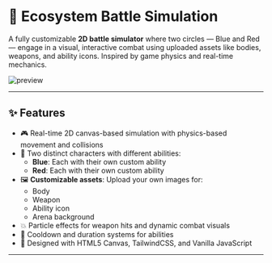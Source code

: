 # 🧬 Ecosystem Battle Simulation

A fully customizable **2D battle simulator** where two circles — Blue and Red — engage in a visual, interactive combat using uploaded assets like bodies, weapons, and ability icons. Inspired by game physics and real-time mechanics.

![preview](https://placehold.co/600x400/1f2937/4b5563?text=Battle+Arena+Preview)

---

## ✨ Features

- 🎮 Real-time 2D canvas-based simulation with physics-based movement and collisions
- 🧠 Two distinct characters with different abilities:
  - **Blue**: Each with their own custom ability
  - **Red**:  Each with their own custom ability
- 🖼️ **Customizable assets**: Upload your own images for:
  - Body
  - Weapon
  - Ability icon
  - Arena background
- 💥 Particle effects for weapon hits and dynamic combat visuals
- 🔁 Cooldown and duration systems for abilities
- 🧪 Designed with HTML5 Canvas, TailwindCSS, and Vanilla JavaScript

---
